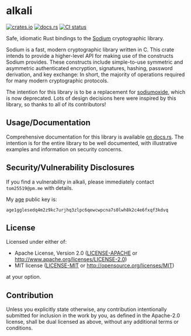 # alkali
[![crates.io](https://img.shields.io/crates/v/alkali.svg)](https://crates.io/crates/alkali)
[![docs.rs](https://docs.rs/alkali/badge.svg)](https://docs.rs/alkali)
[![CI status](https://github.com/tom25519/alkali/actions/workflows/tests.yml/badge.svg?event=push)](https://github.com/tom25519/alkali/actions)

Safe, idiomatic Rust bindings to the [Sodium](https://libsodium.org)
cryptographic library.

Sodium is a fast, modern cryptographic library written in C. This crate intends
to provide a higher-level API for making use of the constructs Sodium provides.
These constructs include simple-to-use symmetric and asymmetric authenticated
encryption, signatures, hashing, password derivation, and key exchange: In
short, the majority of operations required for many modern cryptographic
protocols.

The intention for this library is to be a replacement for
[sodiumoxide](https://github.com/sodiumoxide/sodiumoxide), which is now
deprecated. Lots of design decisions here were inspired by this library, so
thanks to all of its contributors!

## Usage/Documentation
Comprehensive documentation for this library is available [on
docs.rs](https://docs.rs/alkali). The intention is for the entire library to be
well documented, with illustrative examples and information on security
concerns.

## Security/Vulnerability Disclosures
If you find a vulnerability in alkali, please immediately contact
`tom25519@pm.me` with details.

My [age](https://github.com/FiloSottile/age) public key is:

```text
age1gglesedq4m2z9kc7urjhq3zlpc6qewcwpcna7s0lwh8k2c4e6fxqf3kdvq
```

## License
Licensed under either of:

 * Apache License, Version 2.0 ([LICENSE-APACHE](LICENSE-APACHE) or
   http://www.apache.org/licenses/LICENSE-2.0)
 * MIT license ([LICENSE-MIT](LICENSE-MIT) or
   http://opensource.org/licenses/MIT)

at your option.

## Contribution
Unless you explicitly state otherwise, any contribution intentionally submitted
for inclusion in the work by you, as defined in the Apache-2.0 license, shall be
dual licensed as above, without any additional terms or conditions.
